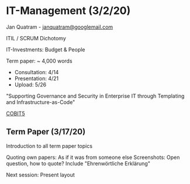 # IT-Management (3/2/20)

Jan Quatram - janquatram@googlemail.com

ITIL / SCRUM Dichotomy

IT-Investments: Budget & People

Term paper: ~ 4,000 words
- Consultation: 4/14
- Presentation: 4/21 
- Upload: 5/26

"Supporting Governance and Security in Enterprise IT through Templating and Infrastructure-as-Code"

[COBIT5](https://www.isaca.org/resources/cobit)

## Term Paper (3/17/20)

Introduction to all term paper topics

Quoting own papers: As if it was from someone else
Screenshots: Open question, how to quote?
Include "Ehrenwörtliche Erklärung"

Next session: Present layout



<!--stackedit_data:
eyJoaXN0b3J5IjpbMTgwNDM3NjQ1MCwtMzMxNjIxNDg0LC0yOD
Y1NDg2MjgsLTE1NzA0MDQyMDUsLTEwNDk1NjU2MCwtNTMyMzky
ODkwXX0=
-->